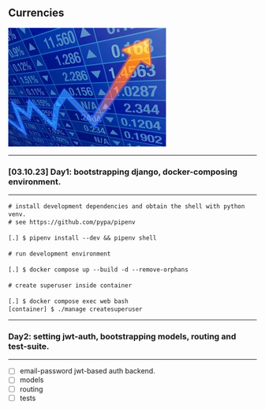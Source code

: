 ## Currencies
![trends](docs/trend.jpg)

---
### [03.10.23] Day1: bootstrapping django, docker-composing environment.
---
```
# install development dependencies and obtain the shell with python venv. 
# see https://github.com/pypa/pipenv

[.] $ pipenv install --dev && pipenv shell

# run development environment

[.] $ docker compose up --build -d --remove-orphans

# create superuser inside container

[.] $ docker compose exec web bash
[container] $ ./manage createsuperuser
```
---
### Day2: setting jwt-auth, bootstrapping models, routing and test-suite.
---
- [ ] email-password jwt-based auth backend.
- [ ] models
- [ ] routing
- [ ] tests